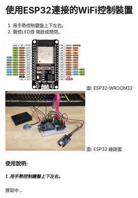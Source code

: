 # 使用ESP32連接的WiFi控制裝置
1. 用手勢控制鍵盤上下左右。
2. 聲控LED燈 開啟或關閉。

<img src="./ESP-WROOM-32.jpg" width="50%" />
圖: ESP32-­WROOM­32

<img src="./IMG-3786.JPG" width="50%" />
圖: ESP32 線路圖

### 使用說明:
##### 1. 用手勢控制鍵盤上下左右。
撰寫中...





